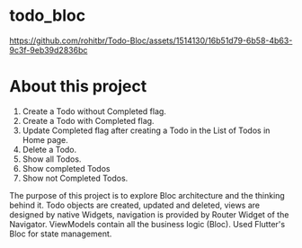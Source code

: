 # todo_bloc

https://github.com/rohitbr/Todo-Bloc/assets/1514130/16b51d79-6b58-4b63-9c3f-9eb39d2836bc

# About this project

1. Create a Todo without Completed flag.
2. Create a Todo with Completed flag.
3. Update Completed flag after creating a Todo in the List of Todos in Home page.
4. Delete a Todo.
5. Show all Todos.
6. Show completed Todos
7. Show not Completed Todos.

The purpose of this project is to explore Bloc architecture and the thinking behind it. Todo objects are created, updated and deleted, views are designed by native Widgets, navigation is provided by Router Widget of the Navigator. ViewModels contain all the business logic (Bloc). Used Flutter's Bloc for state management.
